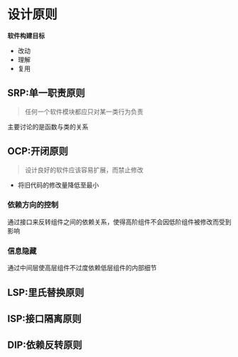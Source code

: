 # 设计原则

**软件构建目标**

- 改动
- 理解
- 复用

## SRP:单一职责原则

>任何一个软件模块都应只对某一类行为负责

主要讨论的是函数与类的关系

## OCP:开闭原则

>设计良好的软件应该容易扩展，而禁止修改

- 将旧代码的修改量降低至最小

### 依赖方向的控制

通过接口来反转组件之间的依赖关系，使得高阶组件不会因低阶组件被修改而受到影响

### 信息隐藏

通过中间层使高层组件不过度依赖低层组件的内部细节

## LSP:里氏替换原则



## ISP:接口隔离原则

## DIP:依赖反转原则